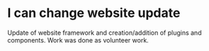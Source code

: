<!--
  slug: icc
  type: fortpolio
  metaKeyword: garden
  metaTitle: I can change website update
  metaDescription: &hellip;
  categories: JavaScript, HTML/CSS
  tags: PHP, Kirby, JavaScript, HTML, CSS, Vue
  inCv: false
  inPortfolio: false
  dateFrom: 2021-11-01
  dateTo: 2022-11-01
-->

# I can change website update

Update of website framework and creation/addition of plugins and components.
Work was done as volunteer work.
